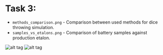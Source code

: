 # Task 3:
  * `methods_comparison.png` - Comparison between used methods for dice throwing simulation.
  * `samples_vs_etalons.png` - Comparison of battery samples against production etalon.

![alt tag](https://github.com/TsHristov/Probability-And-Statistics-FMI-2017/blob/master/Homeworks/1st/Plots/methods_comparison.png)
![alt tag](https://github.com/TsHristov/Probability-And-Statistics-FMI-2017/blob/master/Homeworks/1st/Plots/samples_vs_etalons.png)
